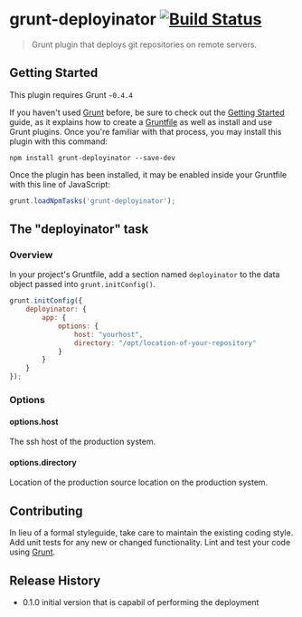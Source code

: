 # grunt-deployinator [![Build Status](https://travis-ci.org/istvan-antal/grunt-deployinator.png?branch=master)](https://travis-ci.org/istvan-antal/grunt-deployinator)

> Grunt plugin that deploys git repositories on remote servers.

## Getting Started
This plugin requires Grunt `~0.4.4`

If you haven't used [Grunt](http://gruntjs.com/) before, be sure to check out the [Getting Started](http://gruntjs.com/getting-started) guide, as it explains how to create a [Gruntfile](http://gruntjs.com/sample-gruntfile) as well as install and use Grunt plugins. Once you're familiar with that process, you may install this plugin with this command:

```shell
npm install grunt-deployinator --save-dev
```

Once the plugin has been installed, it may be enabled inside your Gruntfile with this line of JavaScript:

```js
grunt.loadNpmTasks('grunt-deployinator');
```

## The "deployinator" task

### Overview
In your project's Gruntfile, add a section named `deployinator` to the data object passed into `grunt.initConfig()`.

```js
grunt.initConfig({
    deployinator: {
        app: {
            options: {
                host: "yourhost",
                directory: "/opt/location-of-your-repository"
            }
        }
    }
});
```

### Options

#### options.host

The ssh host of the production system.

#### options.directory

Location of the production source location on the production system.

## Contributing
In lieu of a formal styleguide, take care to maintain the existing coding style. Add unit tests for any new or changed functionality. Lint and test your code using [Grunt](http://gruntjs.com/).

## Release History

 * 0.1.0 initial version that is capabil of performing the deployment
